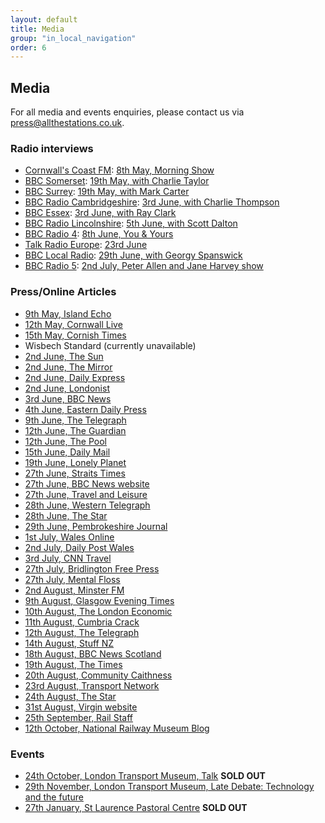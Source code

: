 ```yaml
---
layout: default
title: Media
group: "in_local_navigation"
order: 6
---
```


## Media

For all media and events enquiries, please contact us via <a href="mailto:press@allthestations.co.uk">press@allthestations.co.uk</a>.

### Radio interviews

- <a href="http://www.coastfm.co.uk/" target="_blank">Cornwall&#39;s Coast FM</a>: <a href="/static/audio/CoastFM-2017-05-08.mp3">8th May, Morning Show</a>
- <a href="http://www.bbc.co.uk/bbcsomerset" target="_blank">BBC Somerset</a>: <a href="/static/audio/BBCSomerset-2017-05-19.mp3">19th May, with Charlie Taylor</a>
- <a href="http://www.bbc.co.uk/bbcsurrey" target="_blank">BBC Surrey</a>: <a href="/static/audio/BBCSurrey-2017-05-19.mp3">19th May, with Mark Carter</a>
- <a href="http://www.bbc.co.uk/radiocambridgeshire" target="_blank">BBC Radio Cambridgeshire</a>: <a href="/static/audio/BBCCambridgeshire-2017-06-03.mp3">3rd June, with Charlie Thompson</a>
- <a href="http://www.bbc.co.uk/bbcessex" target="_blank">BBC Essex</a>: <a href="/static/audio/BBCEssex-2017-06-03.mp3">3rd June, with Ray Clark</a>
- <a href="http://www.bbc.co.uk/radiolincolnshire" target="_blank">BBC Radio Lincolnshire</a>: <a href="/static/audio/BBCLincolnshire-2017-06-05.mp3">5th June, with Scott Dalton</a>
- <a href="http://www.bbc.co.uk/radio4" target="_blank">BBC Radio 4</a>: <a href="/static/audio/BBCRadio4-2017-06-08.mp3">8th June, You &amp; Yours</a>
- <a href="http://www.talkradioeurope.com" target="_blank">Talk Radio Europe</a>: <a href="/static/audio/TalkRadioEuropeSpain-2017-06-23.mp3">23rd June</a>
- <a href="http://www.bbc.co.uk/programmes/p02ll9nt" target="_blank">BBC Local Radio</a>: <a href="/static/audio/BBCGeorgyTonight-2017-06-29.mp3">29th June, with Georgy Spanswick</a>
- <a href="http://www.bbc.co.uk/radio5" target="_blank">BBC Radio 5</a>: <a href="/static/audio/BBCRadio5-2017-07-02.mp3">2nd July, Peter Allen and Jane Harvey show</a>

### Press/Online Articles

- <a href="http://www.islandecho.co.uk/news/stations-project-document-islands-railway" target="_blank">9th May, Island Echo</a>
- <a href="http://www.cornwalllive.com/all-the-stations-project-will-visit-every-railway-in-britain-they-ve-started-in-cornwall/story-30326799-detail/story.html" target="_blank">12th May, Cornwall Live</a>
- <a href="http://www.cornish-times.co.uk/article.cfm?id=110074&headline=Rail%20marathon%20calls%20in%20SE%20Cornwall&sectionIs=news&searchyear=2017" target="_blank">15th May, Cornish Times</a>
- Wisbech Standard (currently unavailable)
- <a href="https://www.thesun.co.uk/travel/3706959/two-trainspotters-are-on-a-record-breaking-mission-to-visit-all-2563-railway-stations-in-britain-this-summer/" target="_blank">2nd June, The Sun</a>
- <a href="http://www.mirror.co.uk/news/uk-news/train-mad-couple-quest-first-10548921" target="_blank">2nd June, The Mirror</a>
- <a href="http://www.express.co.uk/news/uk/812387/Couple-train-journey-visit-EVERY-railway-station-Britain" target="_blank">2nd June, Daily Express</a>
- <a href="http://londonist.com/london/videos/video-all-the-stations" target="_blank">2nd June, Londonist</a>
- <a href="http://www.bbc.co.uk/news/uk-england-cambridgeshire-40124036" target="_blank">3rd June, BBC News</a>
- <a href="http://www.edp24.co.uk/news/next-stop-king-s-lynn-for-couple-visiting-all-of-britain-s-2-563-railway-stations-1-5046916" target="_blank">4th June, Eastern Daily Press</a>
- <a href="http://www.telegraph.co.uk/travel/destinations/europe/united-kingdom/articles/things-we-learned-trying-to-visit-every-train-station-in-britain/">9th June, The Telegraph</a>
- <a href="https://www.theguardian.com/uk-news/shortcuts/2017/jun/12/meet-couple-visiting-every-railway-station-britain">12th June, The Guardian</a>
- <a href="https://www.the-pool.com/news-views/latest-news/2017/24/a-couple-are-trying-to-visit-every-train-station-in-great-britain">12th June, The Pool</a>
- <a href="http://www.dailymail.co.uk/news/article-4605560/Eccentric-couple-visit-country-s-2-563-stations.html">15th June, Daily Mail</a>
- <a href="http://www.lonelyplanet.com/news/2017/06/19/national-rail-great-britain-all-the-stations">19th June, Lonely Planet</a>
- <a href="http://www.straitstimes.com/world/europe/couple-plan-to-visit-all-2563-train-stations-in-britain-in-14-weeks">27th June, Straits Times</a>
- <a href="http://www.bbc.co.uk/news/av/uk-40418506/couple-visiting-all-british-railway-stations">27th June, BBC News website</a>
- <a href="http://www.travelandleisure.com/trip-ideas/bus-train/couple-visiting-every-train-station-in-britain">27th June, Travel and Leisure</a>
- <a href="http://www.westerntelegraph.co.uk/news/15377738.Journey_taking_in_all_UK_train_stations_pulls_into_Haverfordwest/?ref=arc">28th June, Western Telegraph</a>
- <a href="http://www.thestar.co.uk/news/train-mad-couple-set-to-hit-south-yorkshire-in-record-breaking-attempt-to-visit-all-2-563-railway-stations-in-britain-this-summer-1-8619393">28th June, The Star</a>
- <a href="http://www.pembrokeshire-herald.com/36233/london-couple-reach-halfway-point-at-haverfordwest/">29th June, Pembrokeshire Journal</a>
- <a href="http://www.walesonline.co.uk/news/wales-news/train-superfans-who-visiting-every-13265672">1st July, Wales Online</a>
- <a href="http://www.dailypost.co.uk/news/north-wales-news/train-enthusiasts-reach-north-wales-13270331">2nd July, Daily Post Wales</a>
- <a href="http://edition.cnn.com/travel/article/britain-train-stations-couple-visits/index.html">3rd July, CNN Travel</a>
- <a href="http://www.bridlingtonfreepress.co.uk/news/transport/one-of-the-most-lovely-stations-in-uk-1-8672024">27th July, Bridlington Free Press</a>
- <a href="http://mentalfloss.com/article/503096/uk-pair-will-visit-all-2563-rail-stations-britain-summer">27th July, Mental Floss</a>
- <a href="https://www.minsterfm.com/news/local/2345393/couple-visiting-every-station-in-uk-arrive-at-thirsk/">2nd August, Minster FM</a>
- <a href="http://www.eveningtimes.co.uk/news/15460253.Glasgow_date_for_travellers_on_mission_to_visit_every_rail_station_in_Britain/">9th August, Glasgow Evening Times</a>
- <a href="https://www.thelondoneconomic.com/must-reads/couple-mission-visit-every-train-station-uk-arrive-scotland-final-leg-trip/10/08/">10th August, The London Economic</a>
- <a href="http://www.cumbriacrack.com/2017/08/11/virgin-trains-welcomes-stations-couple-carlisle/">11th August, Cumbria Crack</a>
- <a href="http://www.telegraph.co.uk/women/life/meet-geoff-vicki-gorpcore-couple-visiting-every-train-station/">12th August, The Telegraph</a>
- <a href="https://www.stuff.co.nz/travel/news/95750187/couple-visit-over-2000-of-englands-train-stations-in-15-weeks">14th August, Stuff NZ</a>
- <a href="http://www.bbc.co.uk/news/uk-scotland-highlands-islands-40952111">18th August, BBC News Scotland</a>
- <a href="https://www.thetimes.co.uk/article/end-of-the-line-for-whistle-stop-tour-couple-geoff-marshall-and-vicki-pipe-92vwndsg9">19th August, The Times</a>
- <a href="http://community.caithness.org/article.php?id=5808">20th August, Community Caithness</a>
- <a href="https://transport-network.co.uk/Things-we-learned-visiting-every-station-in-Great-Britain/14409">23rd August, Transport Network</a>
- <a href="http://www.thestar.co.uk/whats-on/out-and-about/train-mad-couple-complete-marathon-14-week-journey-to-visit-all-of-britain-s-2-563-railway-stations-1-8719226">24th August, The Star</a>
- <a href="https://www.virgin.com/news/virgin-trains-welcome-all-stations-pair">31st August, Virgin website</a>
- <a href="https://www.railstaff.uk/2017/09/25/visiting-2563-railway-stations-looks-like-14-pictures/">25th September, Rail Staff</a>
- <a href="https://blog.nrm.org.uk/all-the-stations/">12th October, National Railway Museum Blog</a>

### Events

- <a href="https://www.ltmuseum.co.uk/whats-on/events-calendar#allthestations">24th October, London Transport Museum, Talk</a> **SOLD OUT**
- <a href="https://www.ltmuseum.co.uk/whats-on/events-calendar/shaping-ldn">29th November, London Transport Museum, Late Debate: Technology and the future</a> 
- <a href="https://https://www.eventbrite.co.uk/e/all-the-stations-in-conversation-at-northfield-birmingham-tickets-40869214922?aff=es2">27th January, St Laurence Pastoral Centre</a> **SOLD OUT**
